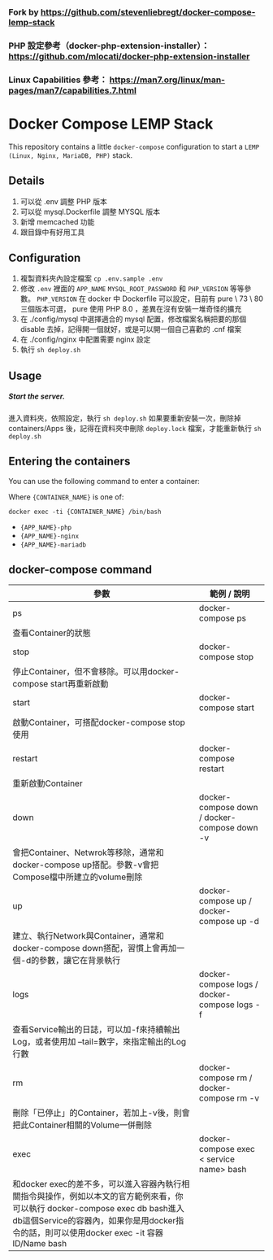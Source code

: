 ### Fork by https://github.com/stevenliebregt/docker-compose-lemp-stack
### PHP 設定參考（docker-php-extension-installer）： https://github.com/mlocati/docker-php-extension-installer
### Linux Capabilities 參考： https://man7.org/linux/man-pages/man7/capabilities.7.html

# Docker Compose LEMP Stack

This repository contains a little `docker-compose` configuration to start a `LEMP (Linux, Nginx, MariaDB, PHP)` stack.

## Details

1. 可以從 .env 調整 PHP 版本
1. 可以從 mysql.Dockerfile 調整 MYSQL 版本
1. 新增 memcached 功能
1. 跟目錄中有好用工具


## Configuration
1. 複製資料夾內設定檔案 `cp .env.sample .env`
1. 修改 `.env` 裡面的 `APP_NAME`  `MYSQL_ROOT_PASSWORD` 和 `PHP_VERSION` 等等參數。 `PHP_VERSION` 在 docker 中 Dockerfile 可以設定，目前有 pure \ 73 \ 80 三個版本可選， pure 使用 PHP 8.0 ，差異在沒有安裝一堆奇怪的擴充
1. 在 ./config/mysql 中選擇適合的 mysql 配置，修改檔案名稱把要的那個 disable 去掉，記得開一個就好，或是可以開一個自己喜歡的 .cnf 檔案
1. 在 ./config/nginx 中配置需要 nginx 設定
1. 執行 `sh deploy.sh` 



## Usage

##### Start the server.

進入資料夾，依照設定，執行 `sh deploy.sh` 
如果要重新安裝一次，刪除掉 containers/Apps 後，記得在資料夾中刪除 `deploy.lock` 檔案，才能重新執行 `sh deploy.sh`

## Entering the containers

You can use the following command to enter a container:

Where `{CONTAINER_NAME}` is one of:

`docker exec -ti {CONTAINER_NAME} /bin/bash`

* `{APP_NAME}-php`
* `{APP_NAME}-nginx`
* `{APP_NAME}-mariadb`

## docker-compose command

| 參數                                                                                                                                                    | 範例 / 說明                                      |
| ----------------------------------------------------------------------------------------------------------------------------------------------------- | -------------------------------------------- |
| ps                                                                                                                                                    | docker-compose ps                            |
| 查看Container的狀態                                                                                                                                        |
| stop                                                                                                                                                  | docker-compose stop                          |
| 停止Container，但不會移除。可以用docker-compose start再重新啟動                                                                                                        |
| start                                                                                                                                                 | docker-compose start                         |
| 啟動Container，可搭配docker-compose stop使用                                                                                                                  |
| restart                                                                                                                                               | docker-compose restart                       |
| 重新啟動Container                                                                                                                                         |
| down                                                                                                                                                  | docker-compose down / docker-compose down -v |
| 會把Container、Netwrok等移除，通常和docker-compose up搭配。參數\-v會把Compose檔中所建立的volume刪除                                                                            |
| up                                                                                                                                                    | docker-compose up / docker-compose up -d     |
| 建立、執行Network與Container，通常和docker-compose down搭配，習慣上會再加一個\-d的參數，讓它在背景執行                                                                                |
| logs                                                                                                                                                  | docker-compose logs / docker-compose logs -f |
| 查看Service輸出的日誌，可以加\-f來持續輸出Log，或者使用加 –tail=數字，來指定輸出的Log行數                                                                                              |
| rm                                                                                                                                                    | docker-compose rm / docker-compose rm -v     |
| 刪除「已停止」的Container，若加上\-v後，則會把此Container相關的Volume一併刪除                                                                                                  |
| exec                                                                                                                                                  | docker-compose exec < service name> bash     |
| 和docker exec的差不多，可以進入容器內執行相關指令與操作，例如以本文的官方範例來看，你可以執行 docker-compose exec db bash進入db這個Service的容器內，如果你是用docker指令的話，則可以使用docker exec -it 容器ID/Name bash |
